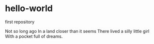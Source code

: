 # hello-world

first repository

Not so long ago 
In a land closer than it seems
There lived a silly little girl
With a pocket full of dreams.
